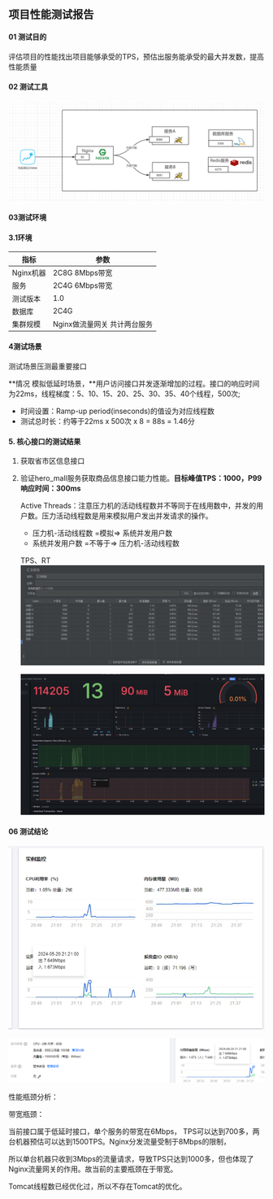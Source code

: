 ## 项目性能测试报告

#### 01 测试目的

评估项目的性能找出项目能够承受的TPS，预估出服务能承受的最大并发数，提高性能质量

#### 02 测试工具

![image-20220806185532353](.\图片\image-20220806185532353.png)

#### 03测试环境

#### 3.1环境

| 指标      | 参数                         |
| --------- | ---------------------------- |
| Nginx机器 | 2C8G 8Mbps带宽               |
| 服务      | 2C4G  6Mbps带宽              |
| 测试版本  | 1.0                          |
| 数据库    | 2C4G                         |
| 集群规模  | Nginx做流量网关 共计两台服务 |

#### 4测试场景

测试场景压测最重要接口

**情况 模拟低延时场景，**用户访问接口并发逐渐增加的过程。接口的响应时间为22ms，线程梯度：5、10、15、20、25、30、35、40个线程，500次;

- 时间设置：Ramp-up period(inseconds)的值设为对应线程数
- 测试总时长：约等于22ms x 500次 x 8 = 88s = 1.46分

#### 5. 核心接口的测试结果

1. 获取省市区信息接口

2. 验证hero_mall服务获取商品信息接口能力性能。**目标峰值TPS：1000，P99响应时间：300ms**

   Active Threads：注意压力机的活动线程数并不等同于在线用数中，并发的用户数。压力活动线程数是用来模拟用户发出并发请求的操作。

   - 压力机-活动线程数  =模拟=> 系统并发用户数
   - 系统并发用户数 =不等于=>  压力机-活动线程数  

   TPS、RT![微信截图_20240520214351](.\图片\微信截图_20240520214351.png)

   ![微信截图_20240520214536](.\图片\微信截图_20240520214536.png)

#### 06 测试结论

![微信截图_20240520214941](.\图片\微信截图_20240520214941.png)

![微信图片_20240520214915](.\图片\微信图片_20240520214915.png)

性能瓶颈分析：

带宽瓶颈：

当前接口属于低延时接口，单个服务的带宽在6Mbps， TPS可以达到700多，两台机器预估可以达到1500TPS。Nginx分发流量受制于8Mbps的限制，

所以单台机器只收到3Mbps的流量请求，导致TPS只达到1000多，但也体现了Nginx流量网关的作用。故当前的主要瓶颈在于带宽。

Tomcat线程数已经优化过，所以不存在Tomcat的优化。

